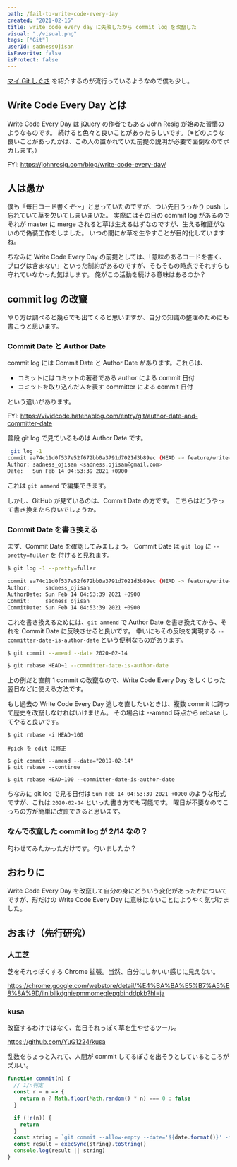 ```yaml
---
path: /fail-to-write-code-every-day
created: "2021-02-16"
title: write code every day に失敗したから commit log を改竄した
visual: "./visual.png"
tags: ["Git"]
userId: sadnessOjisan
isFavorite: false
isProtect: false
---
```


[マイ Git しぐさ](https://miyaoka.dev/posts/2021-02-12-git-alias) を紹介するのが流行っているようなので僕も少し。

## Write Code Every Day とは

Write Code Every Day は jQuery の作者でもある John Resig が始めた習慣のようなものです。
続けると色々と良いことがあったらしいです。（※どのような良いことがあったかは、この人の置かれていた前提の説明が必要で面倒なのでボカします。）

FYI: https://johnresig.com/blog/write-code-every-day/

## 人は愚か

僕も「毎日コード書くぞ〜」と思っていたのですが、つい先日うっかり push し忘れていて草を欠いてしまいまいた。
実際にはその日の commit log があるのでそれが master に merge されると草は生えるはずなのですが、生える確証がないので偽装工作をしました。
いつの間にか草を生やすことが目的化していますね。

ちなみに Write Code Every Day の前提としては、「意味のあるコードを書く、ブログは含まない」といった制約があるのですが、そもそもの時点でそれすらも守れていなかった気はします。
俺がこの活動を続ける意味はあるのか？

## commit log の改竄

やり方は調べると幾らでも出てくると思いますが、自分の知識の整理のためにも書こうと思います。

### Commit Date と Author Date

commit log には Commit Date と Author Date があります。これらは、

- コミットにはコミットの著者である author による commit 日付
- コミットを取り込んだ人を表す committer による commit 日付

という違いがあります。

FYI: https://vividcode.hatenablog.com/entry/git/author-date-and-committer-date

普段 git log で見ているものは Author Date です。

```sh
 git log -1
commit ea74c11d0f537e52f672bb0a3791d7021d3b89ec (HEAD -> feature/write-code-every-day, origin/master, origin/HEAD, master)
Author: sadness_ojisan <sadness.ojisan@gmail.com>
Date:   Sun Feb 14 04:53:39 2021 +0900
```

これは `git ammend` で編集できます。

しかし、GitHub が見ているのは、Commit Date の方です。
こちらはどうやって書き換えたら良いでしょうか。

### Commit Date を書き換える

まず、Commit Date を確認してみましょう。
Commit Date は `git log` に `--pretty=fuller` を 付けると見れます。

```sh
$ git log -1 --pretty=fuller

commit ea74c11d0f537e52f672bb0a3791d7021d3b89ec (HEAD -> feature/write-code-every-day, origin/master, origin/HEAD, master)
Author:     sadness_ojisan
AuthorDate: Sun Feb 14 04:53:39 2021 +0900
Commit:     sadness_ojisan
CommitDate: Sun Feb 14 04:53:39 2021 +0900
```

これを書き換えるためには、`git ammend` で Author Date を書き換えてから、それを Commit Date に反映させると良いです。
幸いにもその反映を実現する `--committer-date-is-author-date` という便利なものがあります。

```sh
$ git commit --amend --date 2020-02-14

$ git rebase HEAD~1 --committer-date-is-author-date
```

上の例だと直前 1 commit の改竄なので、Write Code Every Day をしくじった翌日などに使える方法です。

もし過去の Write Code Every Day 逃しを直したいときは、複数 commit に跨って歴史を改竄しなければいけません。
その場合は --amend 時点から rebase してやると良いです。

```
$ git rebase -i HEAD~100

#pick を edit に修正

$ git commit --amend --date="2019-02-14"
$ git rebase --continue

$ git rebase HEAD~100 --committer-date-is-author-date
```

ちなみに git log で見る日付は `Sun Feb 14 04:53:39 2021 +0900` のような形式ですが、これは `2020-02-14` といった書き方でも可能です。
曜日が不要なのでこっちの方が簡単に改竄できると思います。

### なんで改竄した commit log が 2/14 なの？

匂わせてみたかっただけです。匂いましたか？

## おわりに

Write Code Every Day を改竄して自分の身にどういう変化があったかについてですが、形だけの Write Code Every Day に意味はないことにようやく気づけました。

## おまけ（先行研究）

### 人工芝

芝をそれっぽくする Chrome 拡張。当然、自分にしかいい感じに見えない。

https://chrome.google.com/webstore/detail/%E4%BA%BA%E5%B7%A5%E8%8A%9D/ilnlbllkdghiepmmomeglepgbinddpkb?hl=ja

### kusa

改竄するわけではなく、毎日それっぽく草を生やせるツール。

https://github.com/YuG1224/kusa

乱数をちょっと入れて、人間が commit してるぽさを出そうとしているところがズルい。

```js
function commit(n) {
  // 1/n判定
  const r = n => {
    return n ? Math.floor(Math.random() * n) === 0 : false
  }

  if (!r(n)) {
    return
  }
  const string = `git commit --allow-empty --date='${date.format()}' -m 'update'`
  const result = execSync(string).toString()
  console.log(result || string)
}
```
